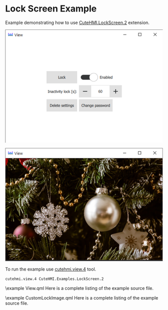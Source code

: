 # Lock Screen Example

Example demonstrating how to use [CuteHMI.LockScreen.2](../../LockScreen.2/) extension.

![View unlocked](doc/View1.png)

![View locked](doc/View2.png)

To run the example use [cutehmi.view.4](../../../../tools/cutehmi.view.4/) tool.
```
cutehmi.view.4 CuteHMI.Examples.LockScreen.2
```

\example View.qml
Here is a complete listing of the example source file.

\example CustomLockImage.qml
Here is a complete listing of the example source file.
